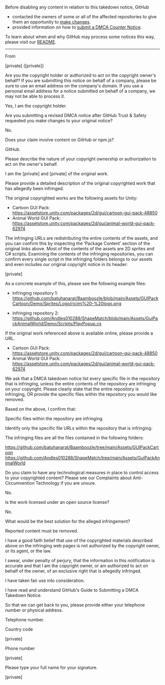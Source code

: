 Before disabling any content in relation to this takedown notice, GitHub
- contacted the owners of some or all of the affected repositories to give them an opportunity to [make changes](https://docs.github.com/en/github/site-policy/dmca-takedown-policy#a-how-does-this-actually-work).
- provided information on how to [submit a DMCA Counter Notice](https://docs.github.com/en/articles/guide-to-submitting-a-dmca-counter-notice).

To learn about when and why GitHub may process some notices this way, please visit our [README](https://github.com/github/dmca/blob/master/README.md#anatomy-of-a-takedown-notice).

---

From

[private] ([private])

Are you the copyright holder or authorized to act on the copyright owner's behalf? If you are submitting this notice on behalf of a company, please be sure to use an email address on the company's domain. If you use a personal email address for a notice submitted on behalf of a company, we may not be able to process it.

Yes, I am the copyright holder.

Are you submitting a revised DMCA notice after GitHub Trust & Safety requested you make changes to your original notice?

No.

Does your claim involve content on GitHub or npm.js?

GitHub.

Please describe the nature of your copyright ownership or authorization to act on the owner's behalf.

I am the [private] and [private] of the original work.

Please provide a detailed description of the original copyrighted work that has allegedly been infringed.

The original copyrighted works are the following assets for Unity:

- Cartoon GUI Pack: https://assetstore.unity.com/packages/2d/gui/cartoon-gui-pack-48850  
- Animal World GUI Pack: https://assetstore.unity.com/packages/2d/gui/animal-world-gui-pack-62974

The infringing URLs are redistributing the entire contents of the assets, and you can confirm this by inspecting the ‘Package Content’ section of the original links above. Most of the contents of the assets are 2D sprites and C# scripts. Examining the contents of the infringing repositories, you can confirm every single script in the infringing folders belongs to our assets and even includes our original copyright notice in its header:

[private]

As a concrete example of this, please see the following example files:

- Infringing repository 1: https://github.com/batuhanarat/Baamboozle/blob/main/Assets/GUIPackCartoon/Demo/Sprites/Logo/ricimi%20-%20logo.png

- Infringing repository 2: https://github.com/Andles010288/ShapeMatch/blob/main/Assets/GuiPackAnimalWorld/Demo/Scripts/PlayPopup.cs

If the original work referenced above is available online, please provide a URL.

- Cartoon GUI Pack: https://assetstore.unity.com/packages/2d/gui/cartoon-gui-pack-48850  
- Animal World GUI Pack: https://assetstore.unity.com/packages/2d/gui/animal-world-gui-pack-62974

We ask that a DMCA takedown notice list every specific file in the repository that is infringing, unless the entire contents of the repository are infringing on your copyright. Please clearly state that the entire repository is infringing, OR provide the specific files within the repository you would like removed.

Based on the above, I confirm that:

Specific files within the repository are infringing.

Identify only the specific file URLs within the repository that is infringing:

The infringing files are all the files contained in the following folders:

https://github.com/batuhanarat/Baamboozle/tree/main/Assets/GUIPackCartoon  
https://github.com/Andles010288/ShapeMatch/tree/main/Assets/GuiPackAnimalWorld

Do you claim to have any technological measures in place to control access to your copyrighted content? Please see our Complaints about Anti-Circumvention Technology if you are unsure.

No.

Is the work licensed under an open source license?

No.

What would be the best solution for the alleged infringement?

Reported content must be removed.

I have a good faith belief that use of the copyrighted materials described above on the infringing web pages is not authorized by the copyright owner, or its agent, or the law.

I swear, under penalty of perjury, that the information in this notification is accurate and that I am the copyright owner, or am authorized to act on behalf of the owner, of an exclusive right that is allegedly infringed.

I have taken fair use into consideration.

I have read and understand GitHub's Guide to Submitting a DMCA Takedown Notice.

So that we can get back to you, please provide either your telephone number or physical address.

Telephone number.

Country code

[private]

Phone number

[private]

Please type your full name for your signature.

[private]
